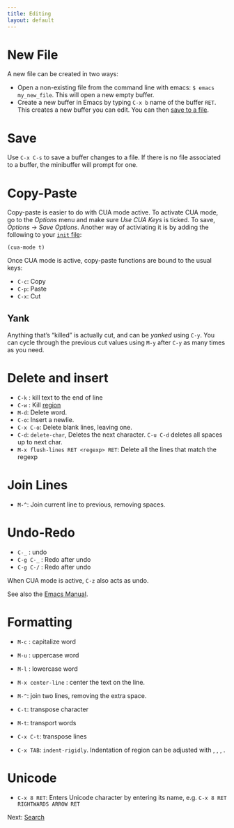 ```yaml
---
title: Editing
layout: default
---
```


# New File

A new file can be created in two ways:

- Open a non-existing file from the command line with emacs: `$ emacs my_new_file`.  This will open a new empty buffer.
- Create a new buffer in Emacs by typing `C-x b` name of the buffer `RET`.  This creates a new buffer you can edit.  You can then [save to a file](editing.html#save).

# Save

Use `C-x C-s` to save a buffer changes to a file.  If there is no file
associated to a buffer, the minibuffer will prompt for one.

# Copy-Paste 

Copy-paste is easier to do with CUA mode active.  To activate CUA
mode, go to the _Options_ menu and make sure _Use CUA Keys_ is ticked.
To save, _Options_ → _Save Options_.  Another way of activiating it is
by adding the following to your [`init` file](init-file.html):

    (cua-mode t)

Once CUA mode is active, copy-paste functions are bound to the usual
keys:

- `C-c`: Copy
- `C-p`: Paste
- `C-x`: Cut

## Yank

Anything that’s “killed” is actually cut, and can be _yanked_ using
`C-y`.  You can cycle through the previous cut values using `M-y`
after `C-y` as many times as you need.

# Delete and insert

- `C-k` : kill text to the end of line
- `C-w` : Kill [region](select.html)
- `M-d`: Delete word.
- `C-o`: Insert a newlie.
- `C-x C-o`: Delete blank lines, leaving one.
- `C-d`: `delete-char`, Deletes the next character.  `C-u C-d` deletes
  all spaces up to next char.
- `M-x flush-lines RET <regexp> RET`: Delete all the lines that match
  the regexp

# Join Lines

- `M-^`: Join current line to previous, removing spaces.

# Undo-Redo

- `C-_` : undo
- `C-g C-_` : Redo after undo
- `C-g C-/` : Redo after undo

When CUA mode is active, `C-z` also acts as undo.

See also the [Emacs Manual](http://www.gnu.org/software/emacs/manual/html_node/emacs/Undo.html).

# Formatting

- `M-c` : capitalize word
- `M-u` : uppercase word
- `M-l` : lowercase word
- `M-x center-line` : center the text on the line.
- `M-^`: join two lines, removing the extra space.
- `C-t`: transpose character
- `M-t`: transport words
- `C-x C-t`: transpose lines

- `C-x TAB`: `indent-rigidly`.  Indentation of region can be adjusted
  with <left>, <right>, <S-left>, <S-right>. 

# Unicode

- `C-x 8 RET`: Enters Unicode character by entering its name,
  e.g. `C-x 8 RET RIGHTWARDS ARROW RET`

Next: [Search](search.html)
